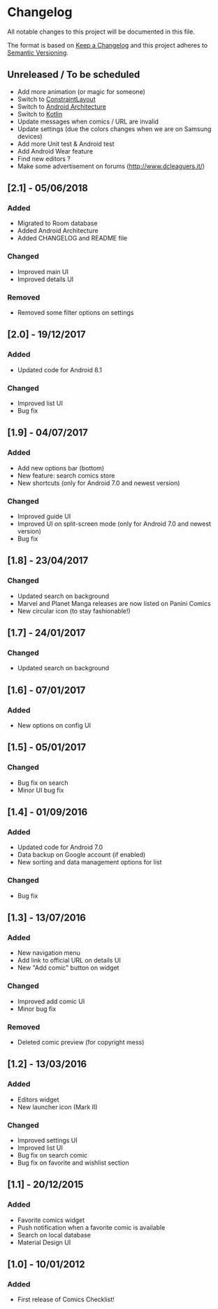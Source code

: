 # Changelog
All notable changes to this project will be documented in this file.

The format is based on [Keep a Changelog](http://keepachangelog.com/en/1.0.0/)
and this project adheres to [Semantic Versioning](http://semver.org/spec/v2.0.0.html).

## Unreleased / To be scheduled
- Add more animation (or magic for someone)
- Switch to [ConstraintLayout](https://developer.android.com/reference/android/support/constraint/ConstraintLayout)
- Switch to [Android Architecture](https://developer.android.com/topic/libraries/architecture/)
- Switch to [Kotlin](https://developer.android.com/kotlin/)
- Update messages when comics / URL are invalid
- Update settings (due the colors changes when we are on Samsung devices)
- Add more Unit test & Android test
- Add Android Wear feature
- Find new editors ?
- Make some advertisement on forums (http://www.dcleaguers.it/)

## [2.1] - 05/06/2018
### Added
- Migrated to Room database
- Added Android Architecture
- Added CHANGELOG and README file

### Changed
- Improved main UI
- Improved details UI

### Removed
- Removed some filter options on settings

## [2.0] - 19/12/2017
### Added
- Updated code for Android 8.1

### Changed
- Improved list UI
- Bug fix

## [1.9] - 04/07/2017
### Added
- Add new options bar (bottom)
- New feature: search comics store
- New shortcuts (only for Android 7.0 and newest version)

### Changed
- Improved guide UI
- Improved UI on split-screen mode (only for Android 7.0 and newest version)
- Bug fix

## [1.8] - 23/04/2017
### Changed
- Updated search on background
- Marvel and Planet Manga releases are now listed on Panini Comics
- New circular icon (to stay fashionable!)

## [1.7] - 24/01/2017
### Changed
- Updated search on background

## [1.6] - 07/01/2017
### Added
- New options on config UI

## [1.5] - 05/01/2017
### Changed
- Bug fix on search
- Minor UI bug fix

## [1.4] - 01/09/2016
### Added
- Updated code for Android 7.0
- Data backup on Google account (if enabled)
- New sorting and data management options for list 

### Changed
- Bug fix

## [1.3] - 13/07/2016
### Added
- New navigation menu
- Add link to official URL on details UI
- New "Add comic" button on widget

### Changed
- Improved add comic UI
- Minor bug fix

### Removed
- Deleted comic preview (for copyright mess)

## [1.2] - 13/03/2016
### Added
- Editors widget
- New launcher icon (Mark II)

### Changed
- Improved settings UI
- Improved list UI
- Bug fix on search comic
- Bug fix on favorite and wishlist section

## [1.1] - 20/12/2015
### Added
- Favorite comics widget
- Push notification when a favorite comic is available
- Search on local database
- Material Design UI

## [1.0] - 10/01/2012
### Added
- First release of Comics Checklist!